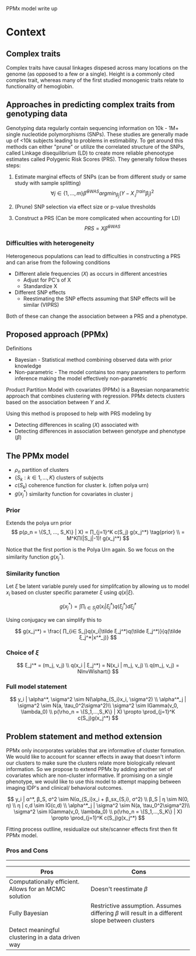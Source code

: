 PPMx model write up 

# Context
## Complex traits
Complex traits have causal linkages dispesed across many locations on the genome (as opposed to a few or a single). Height is a commonly cited complex trait, whereas many of the first studied monogenic traits relate to functionality of hemoglobin.

## Approaches in predicting complex traits from genotyping data
Genotyping data regularly contain sequencing information on 10k - 1M+ single nucleotide polymorphisms (SNPs). These studies are generally made up of <10k subjects leading to problems in estimability. To get around this methods can either "prune" or utilize the correlated structure of the SNPs, called Linkage disequilibrium (LD) to create more reliable phenootype estimates called Polygenic Risk Scores (PRS). They generally follow theses steps:

1. Estimate marginal effects of SNPs (can be from different study or same study with sample splitting)
$$
  ∀ j \in \{1, \dots, m\} \hat β^{GWAS} argmin_{β_j} (Y - X^{train}_{.j} β_j)^2
$$

2. (Prune) SNP selection via effect size or p-value thresholds

3. Construct a PRS (Can be more complicated when accounting for LD) 
$$
  PRS = X \hat \beta^{GWAS}
$$

### Difficulties with heterogeneity
Heterogeneous populations can lead to difficulties in constructing a PRS and can arise from the following conditions 
- Different allele frequencies $(X)$ as occurs in different ancestries
  - Adjust for PC's of X
  - Standardize X
- Different SNP effects 
  - Reestimating the SNP effects assuming that SNP effects will be similar (VIPRS)

Both of these can change the association between a PRS and a phenotype.


## Proposed approach (PPMx)
Definitions
- Bayesian - Statistical method combining observed data with prior knowledge
- Non-parametric - The model contains too many parameters to perform inference making the model effectively non-parametric

Product Partition Model with covariates (PPMx) is a Bayesian nonparametric approach that combines clustering with regression. PPMx detects clusters based on the association between $Y$ and $X$.

Using this method is proposed to help with PRS modeling by
- Detecting differences in scaling ($X$) associated with 
- Detecting differences in association between genotype and phenotype ($β$)


## The PPMx model
- $ρ_n$ partition of clusters
- $\{S_k: k ∈ 1,...,K\}$ clusters of subjects
- $c(S_k)$ coherence function for cluster k. (often polya urn)
- $g(x_j^*)$ similarity function for covariates in cluster j

### Prior
Extends the polya urn prior
$$
  p(ρ_n = \{S_1, …, S_K\} | X) ∝ ∏_{j=1}^K c(S_j) g(x_j^*) \tag{prior} \\
  = M^K∏(|S_j|-1)! g(x_j^*)
$$

Notice that the first portion is the Polya Urn again. So we focus on the similarity function $g(x_j^*)$.

### Similarity function
Let $\tilde ξ$ be latent variable purely used for simplifcation by allowing us to model $x_i$ based on cluster specific parameter $ξ$ using $q(x|ξ)$.

$$
  g(x_j^*) = ∫∏_{i∈ S_j}q(x_i|\tilde ξ_j^*)q(\tilde ξ_j^*)d\tilde ξ_j^*
$$

Using conjugacy we can simplify this to

$$
  g(x_j^*) = \frac{ ∏_{i∈ S_j}q(x_i|\tilde ξ_j^*)q(\tilde ξ_j^*)}{q(\tilde ξ_j^*|x^*_j)}
$$


### Choice of $ξ$

$$
  ξ_j^* = (m_j, v_j) \\
  q(x_i | ξ_j^*) = N(x_i | m_j, v_j) \\
  q(m_j, v_j) = NInvWishart()
$$

### Full model statement
$$
  y_i | \alpha^*, \sigma^2 \sim N(\alpha_{S_i}x_i, \sigma^2) \\
  \alpha^*_j | \sigma^2 \sim N(a, \tau_0^2\sigma^2)\\
  \sigma^2 \sim IGamma(v_0, \lambda_0) \\
  p(\rho_n = \{S_1,...,S_K\} | X) \propto \prod_{j=1}^K c(S_j)g(x_j^*)
$$

## Problem statement and method extension
PPMx only incorporates variables that are informative of cluster formation. We would like to account for scanner effects in away that doesn't inform our clusters to make sure the clusters relate more biologically relevant information. So we propose to extend PPMx by adding another set of covariates which are non-cluster informative. If promising on a single phenotype, we would like to use this model to attempt mapping between imaging IDP's and clinical/ behavioral outcomes.

$$
  y_i | α^*, β_S, σ^2 \sim N(α_{S_i}x_i + β_sx_{S,i}, σ^2) \\
  β_S | η \sim N(0, η) \\
  η | c,d \sim IG(c,d) \\ 
  \alpha^*_j | \sigma^2 \sim N(a, \tau_0^2\sigma^2)\\
  \sigma^2 \sim IGamma(v_0, \lambda_0) \\
  p(\rho_n = \{S_1,...,S_K\} | X) \propto \prod_{j=1}^K c(S_j)g(x_j^*)
$$

Fitting process outlline, residualize out site/scanner effects first then fit PPMx model.

### Pros and Cons

------------------
| Pros | Cons |
| ---- | ---- |
| Computationally efficient. Allows for an MCMC solution  | Doesn't reestimate $β$|
| Fully Bayesian | Restrictive assumption. Assumes differing $β$ will result in a different slope between clusters |
| Detect meaningful clustering in a data driven way |  |


